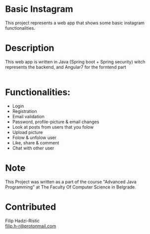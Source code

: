 # Basic Instagram
This project represents a web app that shows some basic instagram functionalities.<br>

# Description 
This web app is written in Java (Spring boot + Spring security) witch represents the backend, and Angular7 for the forntend part<br><br>

# Functionalities:
- Login<br>
- Registration<br>
- Email validation<br>
- Password, profile-picture & email changes<br>
- Look at posts from users that you folow<br>
- Upload picture<br>
- Folow & unfolow user<br>
- Like, share & comment<br>
- Chat with other user<br>

# Note
This Project was written as a part of the course "Advanced Java Programming" at The Faculty Of Computer Science in Belgrade.

# Contributed
Filip Hadzi-Ristic<br>
filip.h-r@protonmail.com<br>

